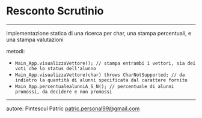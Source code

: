 # Resconto Scrutinio

---

implementazione statica di una ricerca per char, una stampa percentuali, e una stampa valutazioni

metodi:
 - `Main_App.visualizzaVettore(); // stampa entrambi i vettori, sia dei voti che lo status dell'alunno`
 - `Main_App.visualizzaVettore(char) throws CharNotSupported; // da indietro la quantità di alunni specificata dal carattere fornito`
 - `Main_App.percentualealunniA_S_N(); // percentuale di alunni promossi, da decidere e non promossi` 

---

autore: Pintescul Patric [patric.personal99@gmail.com](mailto:patric.personal99@gmail.com)